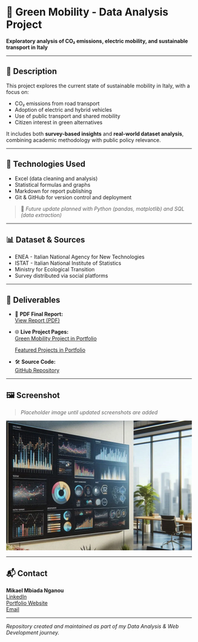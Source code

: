 # 🚗 Green Mobility - Data Analysis Project

**Exploratory analysis of CO₂ emissions, electric mobility, and sustainable transport in Italy**

---

## 📌 Description

This project explores the current state of sustainable mobility in Italy, with a focus on:

- CO₂ emissions from road transport
- Adoption of electric and hybrid vehicles
- Use of public transport and shared mobility
- Citizen interest in green alternatives

It includes both **survey-based insights** and **real-world dataset analysis**, combining academic methodology with public policy relevance.

---

## 🧰 Technologies Used

- Excel (data cleaning and analysis)
- Statistical formulas and graphs
- Markdown for report publishing  
- Git & GitHub for version control and deployment

> 🧠 *Future update planned with Python (pandas, matplotlib) and SQL (data extraction)*

---

## 📊 Dataset & Sources

- ENEA - Italian National Agency for New Technologies
- ISTAT - Italian National Institute of Statistics
- Ministry for Ecological Transition  
- Survey distributed via social platforms

---

## 📄 Deliverables

- 📘 **PDF Final Report:**  
  [View Report (PDF)](https://mikael-10.github.io/green-mobility/docs/green-mobility.pdf)

- 🌐 **Live Project Pages:**  
  [Green Mobility Project in Portfolio](https://mikael-10.github.io/personal-portfolio/portfolio-3-col.html#project3)
  
  [Featured Projects in Portfolio](https://mikael-10.github.io/personal-portfolio/index.html#project3)


- 🛠 **Source Code:**  
  [GitHub Repository](https://github.com/mikael-10/green-mobility)

---

## 🖼 Screenshot

> _Placeholder image until updated screenshots are added_

![Green Mobility Dashboard](https://raw.githubusercontent.com/mikael-10/personal-portfolio/main/assets/img/projects/project3.webp)


---

## 📬 Contact

**Mikael Mbiada Nganou**  
[LinkedIn](https://www.linkedin.com/in/mikaelmbiada-nganou/)  
[Portfolio Website](https://mikael-10.github.io/personal-portfolio)  
[Email](mailto:mbiadamikael@email.com)

---

_Repository created and maintained as part of my Data Analysis & Web Development journey._
